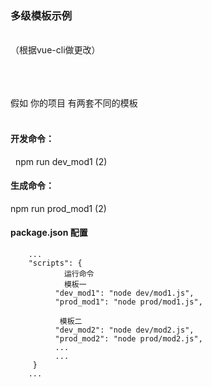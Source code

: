 
### 多级模板示例
<br/>
（根据vue-cli做更改）

<br/><br/><br/>
假如 你的项目 有两套不同的模板
<br/><br/>
#### 开发命令：<br/>
   npm run dev_mod1 (2)  

#### 生成命令：<br/>
   npm run prod_mod1 (2)  

#### package.json 配置

  
        ...
        "scripts": {
                运行命令
                模板一
              "dev_mod1": "node dev/mod1.js",  
              "prod_mod1": "node prod/mod1.js",
    
               模板二
              "dev_mod2": "node dev/mod2.js",
              "prod_mod2": "node prod/mod2.js",
              ...
              ...
         }
        ...
